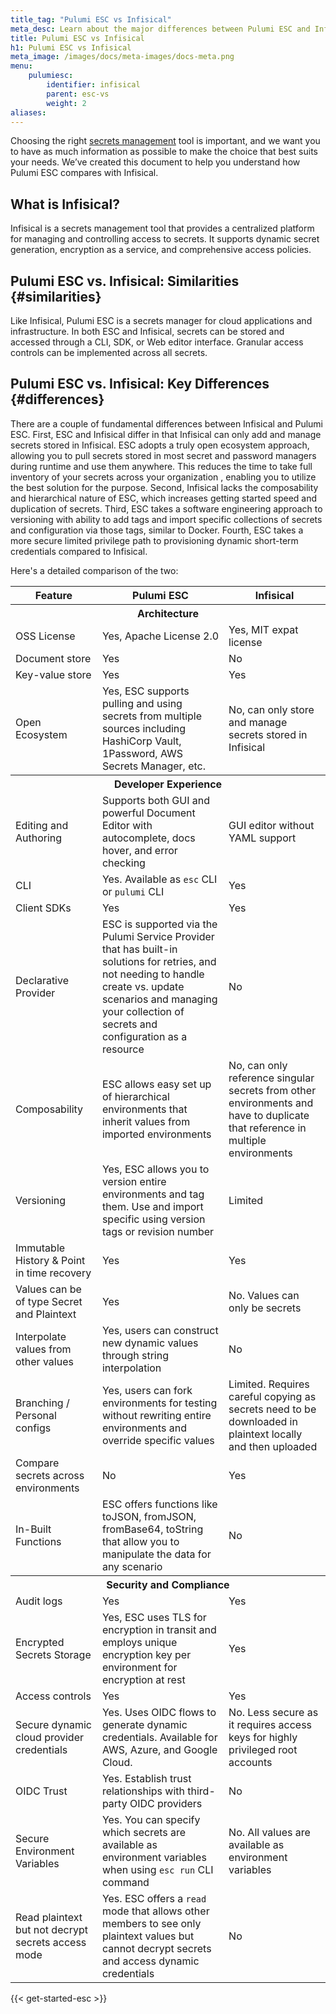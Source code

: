 ```yaml
---
title_tag: "Pulumi ESC vs Infisical"
meta_desc: Learn about the major differences between Pulumi ESC and Infisical.
title: Pulumi ESC vs Infisical
h1: Pulumi ESC vs Infisical
meta_image: /images/docs/meta-images/docs-meta.png
menu:
    pulumiesc:
        identifier: infisical
        parent: esc-vs
        weight: 2
aliases:
---
```


<style>
    main table {
        font-size: 0.94em;
    }

    main table th,
    main table td {
        width: 33.3%;
    }
</style>

Choosing the right [secrets management](/what-is/what-is-secrets-management/) tool is important, and we want you to have as much information as possible to make the choice that best suits your needs. We’ve created this document to help you understand how Pulumi ESC compares with Infisical.

## What is Infisical?

Infisical is a secrets management tool that provides a centralized platform for managing and controlling access to secrets. It supports dynamic secret generation, encryption as a service, and comprehensive access policies.

## Pulumi ESC vs. Infisical: Similarities {#similarities}

Like Infisical, Pulumi ESC is a secrets manager for cloud applications and infrastructure. In both ESC and Infisical, secrets can be stored and accessed through a CLI, SDK, or Web editor interface. Granular access controls can be implemented across all secrets.

## Pulumi ESC vs. Infisical: Key Differences {#differences}

There are a couple of fundamental differences between Infisical and Pulumi ESC. First, ESC and Infisical differ in that Infisical can only add and manage secrets stored in Infisical. ESC adopts a truly open ecosystem approach, allowing you to pull secrets stored in most secret and password managers during runtime and use them anywhere. This reduces the time to take full inventory of your secrets across your organization , enabling you to utilize the best solution for the purpose.  Second, Infisical lacks the composability and hierarchical nature of ESC, which increases getting started speed and duplication of secrets. Third, ESC takes a software engineering approach to versioning with ability to add tags and import specific collections of secrets and configuration via those tags, similar to Docker. Fourth, ESC takes a more secure limited privilege path to provisioning dynamic short-term credentials compared to Infisical.

Here's a detailed comparison of the two:

<table>
    <tr>
        <th>Feature</th>
        <th>Pulumi ESC</th>
        <th>Infisical</th>
    </tr>
    <tr>
        <th colspan=3>Architecture</th>
    </tr>
    <tr>
        <td>OSS License</td>
        <td>Yes, Apache License 2.0</td>
        <td>Yes, MIT expat license</td>
    </tr>
     <tr>
        <td>Document store</td>
        <td>Yes</td>
        <td>No</td>
    </tr>
    <tr>
        <td>Key-value store</td>
        <td>Yes</td>
        <td>Yes</td>
    </tr>
    <tr>
        <td>Open Ecosystem</td>
        <td>Yes, ESC supports pulling and using secrets from multiple sources including HashiCorp Vault, 1Password, AWS Secrets Manager, etc.</td>
        <td>No, can only store and manage secrets stored in Infisical</td>
    </tr>
    <tr>
        <th colspan=3>Developer Experience</th>
    </tr>
    <tr>
        <td>Editing and Authoring</td>
        <td>Supports both GUI and powerful Document Editor with autocomplete, docs hover, and error checking</td>
        <td>GUI editor without YAML support</td>
    </tr>
    <tr>
        <td>CLI</td>
        <td>Yes. Available as <code>esc</code> CLI or <code>pulumi</code> CLI</td>
        <td>Yes</td>
    </tr>
    <tr>
        <td>Client SDKs</td>
        <td>Yes</td>
        <td>Yes</td>
    </tr>
      <tr>
        <td>Declarative Provider</td>
        <td>ESC is supported via the Pulumi Service Provider that has built-in solutions for retries, and not needing to handle create vs. update scenarios and managing your collection of secrets and configuration as a resource</td>
        <td>No</td>
    </tr>
    <tr>
        <td>Composability</td>
        <td>ESC allows easy set up of hierarchical environments that inherit values from imported environments</td>
        <td>No, can only reference singular secrets from other environments and have to duplicate that reference in multiple environments</td>
    </tr>
    <tr>
        <td>Versioning</td>
        <td>Yes, ESC allows you to version entire environments and tag them. Use and import specific using version tags or revision number</td>
        <td>Limited</td>
    </tr>
    <tr>
        <td>Immutable History & Point in time recovery</td>
        <td>Yes</td>
        <td>Yes</td>
    </tr>
    <tr>
        <td>Values can be of type Secret and Plaintext</td>
        <td>Yes</td>
        <td>No. Values can only be secrets</td>
    </tr>
    <tr>
        <td>Interpolate values from other values</td>
        <td>Yes, users can construct new dynamic values through string interpolation</td>
        <td>No</td>
    </tr>
    <tr>
        <td>Branching / Personal configs</td>
        <td>Yes, users can fork environments for testing without rewriting entire environments and override specific values</td>
        <td>Limited. Requires careful copying as secrets need to be downloaded in plaintext locally and then uploaded </td>
    </tr>
    <tr>
        <td>Compare secrets across environments</td>
        <td>No</td>
        <td>Yes</td>
    </tr>
    <tr>
        <td>In-Built Functions</td>
        <td>ESC offers functions like toJSON, fromJSON, fromBase64, toString that allow you to manipulate the data for any scenario</td>
        <td>No</td>
    </tr>
    <tr>
        <th colspan=3>Security and Compliance</th>
    </tr>
    <tr>
        <td>Audit logs</td>
        <td>Yes</td>
        <td>Yes</td>
    </tr>
    <tr>
        <td>Encrypted Secrets Storage</td>
        <td>Yes, ESC uses TLS for encryption in transit and employs unique encryption key per environment for encryption at rest</td>
        <td>Yes</td>
    </tr>
    <tr>
        <td>Access controls</td>
        <td>Yes</td>
        <td>Yes</td>
    </tr>
    <tr>
        <td>Secure dynamic cloud provider credentials</td>
        <td>Yes. Uses OIDC flows to generate dynamic credentials. Available for AWS, Azure, and Google Cloud.</td>
        <td>No. Less secure as it requires access keys for highly privileged root accounts</td>
    </tr>
    <tr>
        <td>OIDC Trust</td>
        <td>Yes. Establish trust relationships with third-party OIDC providers</td>
        <td>No</td>
    </tr>
    <tr>
    <td>Secure Environment Variables</td>
    <td>Yes. You can specify which secrets are available as environment variables when using <code>esc run</code> CLI command</td>
    <td>No. All values are available as environment variables</td>
    </tr>
      <td>Read plaintext but not decrypt secrets access mode</td>
    <td>Yes. ESC offers a <code>read</code> mode that allows other members to see only plaintext values but cannot decrypt secrets and access dynamic credentials</td>
    <td>No</td>
    </tr>
</table>

{{< get-started-esc >}}
